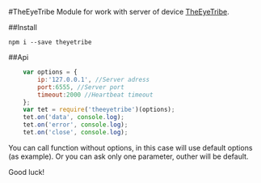 #TheEyeTribe
Module for work with server of device [TheEyeTribe](theeyetribe.com).

##Install
```
npm i --save theyetribe
```

##Api
```js
	var options = {
		ip:'127.0.0.1', //Server adress
		port:6555, //Server port
		timeout:2000 //Heartbeat timeout
	};
	var tet = require('theeyetribe')(options);
	tet.on('data', console.log);
	tet.on('error', console.log);
	tet.on('close', console.log);
```

You can call function without options, in this case will use default options (as example). Or you can ask only one parameter, outher will be default.

Good luck!